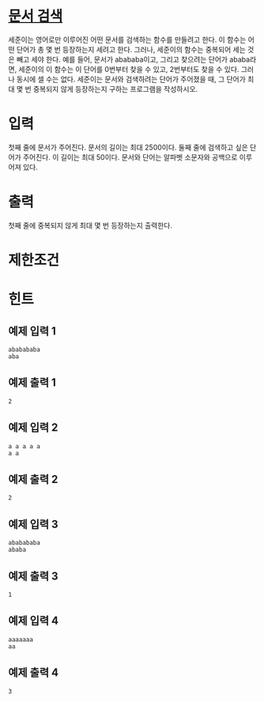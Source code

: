 # [문서 검색](https://www.acmicpc.net/problem/1543)

세준이는 영어로만 이루어진 어떤 문서를 검색하는 함수를 만들려고 한다. 이 함수는 어떤 단어가 총 몇 번 등장하는지 세려고 한다. 그러나, 세준이의 함수는 중복되어 세는 것은 빼고 세야 한다. 예를 들어, 문서가 abababa이고, 그리고 찾으려는 단어가 ababa라면, 세준이의 이 함수는 이 단어를 0번부터 찾을 수 있고, 2번부터도 찾을 수 있다. 그러나 동시에 셀 수는 없다.
세준이는 문서와 검색하려는 단어가 주어졌을 때, 그 단어가 최대 몇 번 중복되지 않게 등장하는지 구하는 프로그램을 작성하시오.



# 입력


첫째 줄에 문서가 주어진다. 문서의 길이는 최대 2500이다. 둘째 줄에 검색하고 싶은 단어가 주어진다. 이 길이는 최대 50이다. 문서와 단어는 알파벳 소문자와 공백으로 이루어져 있다.

# 출력


첫째 줄에 중복되지 않게 최대 몇 번 등장하는지 출력한다.

# 제한조건



# 힌트

## 예제 입력 1

```
ababababa
aba
```

## 예제 출력 1

```
2
```

## 예제 입력 2

```
a a a a a
a a
```

## 예제 출력 2

```
2
```

## 예제 입력 3

```
ababababa
ababa
```

## 예제 출력 3

```
1
```

## 예제 입력 4

```
aaaaaaa
aa
```

## 예제 출력 4

```
3
```

